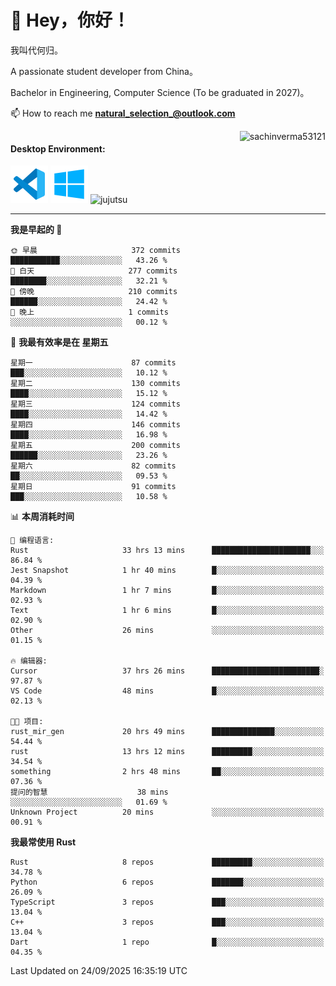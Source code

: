 # 👋 Hey，你好！

我叫代何归。

A passionate student developer from China。

Bachelor in Engineering, Computer Science (To be graduated in 2027)。

📫 How to reach me **natural_selection_@outlook.com**

<div style="display: flex; justify-content: space-between; align-items: flex-start;">
  <div>
    <h4>Desktop Environment: </h4>
    <span>
      <img style="margin: auto;" src="https://raw.githubusercontent.com/sachinverma53121/sachinverma53121/master/icons/vsc.png" alt=vs width="60" height="60"/>
      <img style="margin: auto;" src="https://raw.githubusercontent.com/sachinverma53121/sachinverma53121/master/icons/win10.png" alt=windows10 width="60" height="60"/>
      <img style="margin: auto;" src="https://img2023.cnblogs.com/blog/3292968/202505/3292968-20250515084111916-1835883071.png" alt=jujutsu width="60" height="60"/>
    </span>
  </div>
  <div>
    <img style="margin: auto;" src=https://github-readme-stats.vercel.app/api?username=Natural-selection1&show_icons=true alt=sachinverma53121 />
  </div>
</div>

---

<!--START_SECTION:waka-->
**我是早起的 🐤** 

```text
🌞 早晨                     372 commits         ███████████░░░░░░░░░░░░░░   43.26 % 
🌆 白天                     277 commits         ████████░░░░░░░░░░░░░░░░░   32.21 % 
🌃 傍晚                     210 commits         ██████░░░░░░░░░░░░░░░░░░░   24.42 % 
🌙 晚上                     1 commits           ░░░░░░░░░░░░░░░░░░░░░░░░░   00.12 % 
```
📅 **我最有效率是在 星期五** 

```text
星期一                      87 commits          ███░░░░░░░░░░░░░░░░░░░░░░   10.12 % 
星期二                      130 commits         ████░░░░░░░░░░░░░░░░░░░░░   15.12 % 
星期三                      124 commits         ████░░░░░░░░░░░░░░░░░░░░░   14.42 % 
星期四                      146 commits         ████░░░░░░░░░░░░░░░░░░░░░   16.98 % 
星期五                      200 commits         ██████░░░░░░░░░░░░░░░░░░░   23.26 % 
星期六                      82 commits          ██░░░░░░░░░░░░░░░░░░░░░░░   09.53 % 
星期日                      91 commits          ███░░░░░░░░░░░░░░░░░░░░░░   10.58 % 
```


📊 **本周消耗时间** 

```text
💬 编程语言: 
Rust                     33 hrs 13 mins      ██████████████████████░░░   86.84 % 
Jest Snapshot            1 hr 40 mins        █░░░░░░░░░░░░░░░░░░░░░░░░   04.39 % 
Markdown                 1 hr 7 mins         █░░░░░░░░░░░░░░░░░░░░░░░░   02.93 % 
Text                     1 hr 6 mins         █░░░░░░░░░░░░░░░░░░░░░░░░   02.90 % 
Other                    26 mins             ░░░░░░░░░░░░░░░░░░░░░░░░░   01.15 % 

🔥 编辑器: 
Cursor                   37 hrs 26 mins      ████████████████████████░   97.87 % 
VS Code                  48 mins             █░░░░░░░░░░░░░░░░░░░░░░░░   02.13 % 

🐱‍💻 项目: 
rust_mir_gen             20 hrs 49 mins      ██████████████░░░░░░░░░░░   54.44 % 
rust                     13 hrs 12 mins      █████████░░░░░░░░░░░░░░░░   34.54 % 
something                2 hrs 48 mins       ██░░░░░░░░░░░░░░░░░░░░░░░   07.36 % 
提问的智慧                    38 mins             ░░░░░░░░░░░░░░░░░░░░░░░░░   01.69 % 
Unknown Project          20 mins             ░░░░░░░░░░░░░░░░░░░░░░░░░   00.91 % 
```

**我最常使用 Rust** 

```text
Rust                     8 repos             █████████░░░░░░░░░░░░░░░░   34.78 % 
Python                   6 repos             ███████░░░░░░░░░░░░░░░░░░   26.09 % 
TypeScript               3 repos             ███░░░░░░░░░░░░░░░░░░░░░░   13.04 % 
C++                      3 repos             ███░░░░░░░░░░░░░░░░░░░░░░   13.04 % 
Dart                     1 repo              █░░░░░░░░░░░░░░░░░░░░░░░░   04.35 % 
```




 Last Updated on 24/09/2025 16:35:19 UTC
<!--END_SECTION:waka-->
